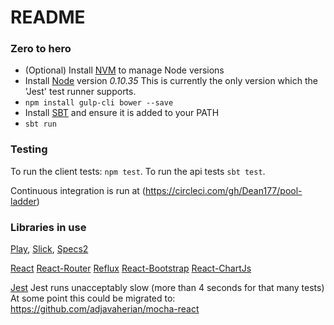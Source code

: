 # README #



### Zero to hero ###
 - (Optional) Install [NVM](https://github.com/creationix/nvm) to manage Node versions
 - Install [Node](https://nodejs.org/) version *0.10.35* This is currently the only version which the 'Jest' test runner supports.
 - `npm install gulp-cli bower --save`
 - Install [SBT](http://www.scala-sbt.org/download.html) and ensure it is added to your PATH
 - `sbt run`

   
### Testing ###
To run the client tests: `npm test`.
To run the api tests `sbt test`.

Continuous integration is run at (https://circleci.com/gh/Dean177/pool-ladder)

### Libraries in use ###
[Play](https://www.playframework.com/documentation/2.4.x/Home),
[Slick](http://slick.typesafe.com/doc/3.0.0/), 
[Specs2](https://www.playframework.com/documentation/2.4.x/ScalaTestingWithSpecs2)

[React](https://facebook.github.io/react/docs/getting-started.html)
[React-Router](https://github.com/rackt/react-router/blob/master/docs/guides/overview.md)
[Reflux](https://github.com/spoike/refluxjs)
[React-Bootstrap](http://react-bootstrap.github.io/components.html)
[React-ChartJs](https://github.com/jhudson8/react-chartjs)


[Jest](https://facebook.github.io/jest/docs/tutorial.html#content)
Jest runs unacceptably slow (more than 4 seconds for that many tests)
At some point this could be migrated to: https://github.com/adjavaherian/mocha-react